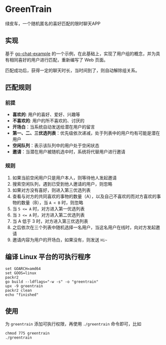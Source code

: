 # GreenTrain
绿皮车，一个随机匿名的喜好匹配的限时聊天APP

## 实现

基于 [go-chat-example](https://github.com/excing/go-chat-example) 
的一个示例，在此基础上，实现了用户组的概念，并为具有相同喜好的用户进行匹配，重新编写了 Web 页面。

匹配成功后，获得一定的聊天时长，当时间到了，则自动解除组关系。

## 匹配规则

### 前提

- **喜欢的**: 用户的喜好、爱好、兴趣等
- **不喜欢的**: 用户的所不喜欢的、讨厌的
- **开场白**：当系统自动发送给潜在用户的留言
- **第一、二、三优选列表**：优先级依次递减，处于列表中的用户均有可能是潜在用户
- **空闲队列**：表示该队列中的用户处于空闲状态
- **邀请**：当潜在用户被随机选中时，系统将代替用户进行邀请

### 规则

1. 如果当前空闲用户只是用户本人，则等待他人发起邀请
2. 搜索空闲队列，遇到已受到他人邀请的用户，则忽略
3. 如果对方没有喜好，则进入第三优选列表
4. 查看与对方的共同喜欢的事物的数量（A），以及自己不喜欢的而对方喜欢的事物的数量（B），当 `A < B` 时，则忽略
5. 当 `5 <= A` 时，对方进入第一优选列表
6. 当 `3 <= A` 时，对方进入第二优选列表
7. 当 A 低于 3 时，对方进入第三优选列表
8. 之后依次在三个列表中随机选择一名用户，当这名用户在线时，向对方发起邀请
9. 邀请内容为用户的开场白，如果没有，则发送 `Hi~`

## 编译 Linux 平台的可执行程序

```
set GOARCH=amd64
set GOOS=linux
packr2
go build --ldflags="-w -s" -o "greentrain"
upx -9 greentrain
packr2 clean
echo "finished"
```

## 使用

为 `greentrain` 添加可执行权限，再使用 `./greentrain` 命令即可，比如

```
chmod 775 greentrain
./greentrain
```

